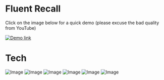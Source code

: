 # Fluent Recall

Click on the image below for a quick demo (please excuse the bad quality from YouTube)

[![Demo link](https://img.youtube.com/vi/RdIN3OW0Lqw/0.jpg)](https://www.youtube.com/watch?v=RdIN3OW0Lqw)

# Tech
![Image](https://img.shields.io/badge/React-20232A?style=for-the-badge&logo=react&logoColor=61DAFB)
![Image]([https://img.shields.io/badge/JavaScript-323330?style=for-the-badge&logo=javascript&logoColor=F7DF1E](https://shields.io/badge/TypeScript-3178C6?logo=TypeScript&logoColor=FFF&style=flat-square))
![Image](https://img.shields.io/badge/Express.js-000000?style=for-the-badge&logo=express&logoColor=white)
![Image](https://img.shields.io/badge/Postman-FF6C37?style=for-the-badge&logo=Postman&logoColor=white)
![Image](https://img.shields.io/badge/Chakra--UI-319795?style=for-the-badge&logo=chakra-ui&logoColor=white)
![Image](https://img.shields.io/badge/node.js-6DA55F?style=for-the-badge&logo=node.js&logoColor=white)



